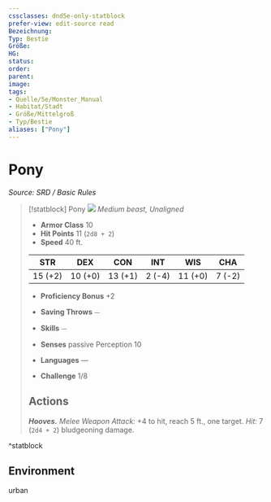 ```yaml
---
cssclasses: dnd5e-only-statblock
prefer-view: edit-source read
Bezeichnung: 
Typ: Bestie
Größe: 
HG: 
status:
order:
parent:
image: 
tags:
- Quelle/5e/Monster_Manual
- Habitat/Stadt
- Größe/Mittelgroß
- Typ/Bestie
aliases: ["Pony"]
---
```

# Pony
*Source: SRD / Basic Rules*  

> [!statblock] Pony
> ![](compendium/bestiary/beast/token/pony.png#token)
> *Medium beast, Unaligned*
> 
> - **Armor Class** 10 
> - **Hit Points** 11 (`2d8 + 2`)
> - **Speed** 40 ft.
> 
> |STR|DEX|CON|INT|WIS|CHA|
> |:---:|:---:|:---:|:---:|:---:|:---:|
> |15 (+2)|10 (+0)|13 (+1)| 2 (-4)|11 (+0)| 7 (-2)|
> 
> - **Proficiency Bonus** +2
> - **Saving Throws** ⏤
> - **Skills** ⏤
> - **Senses** passive Perception 10
> 
> - **Languages** —
> - **Challenge** 1/8
> 
> ## Actions
> 
> ***Hooves.*** *Melee Weapon Attack:* +4 to hit, reach 5 ft., one target. *Hit:* 7 (`2d4 + 2`) bludgeoning damage.

^statblock

## Environment

urban